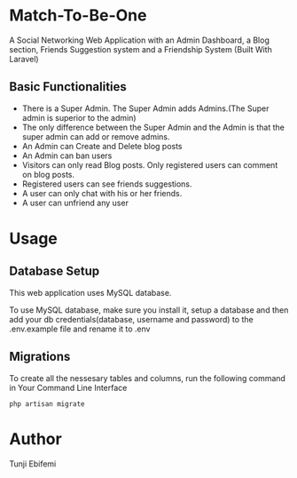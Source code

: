 # Match-To-Be-One
A Social Networking Web Application with an Admin Dashboard, a Blog section, Friends Suggestion system and a Friendship System (Built With Laravel)

## Basic Functionalities
* There is a Super Admin. The Super Admin adds Admins.(The Super admin is superior to the admin)
* The only difference between the Super Admin and the Admin is that the super admin can add or remove admins.
* An Admin can Create and Delete blog posts
* An Admin can ban users
* Visitors can only read Blog posts. Only registered users can comment on blog posts.
* Registered users can see friends suggestions.
* A user can only chat with his or her friends.
* A user can unfriend any user

# Usage
## Database Setup
This web application uses MySQL database.

To use MySQL database, make sure you install it, setup a database and then add your db credentials(database, username and password) to the .env.example file and rename it to .env

## Migrations
To create all the nessesary tables and columns, run the following command in Your Command Line Interface

    php artisan migrate

# Author
Tunji Ebifemi
